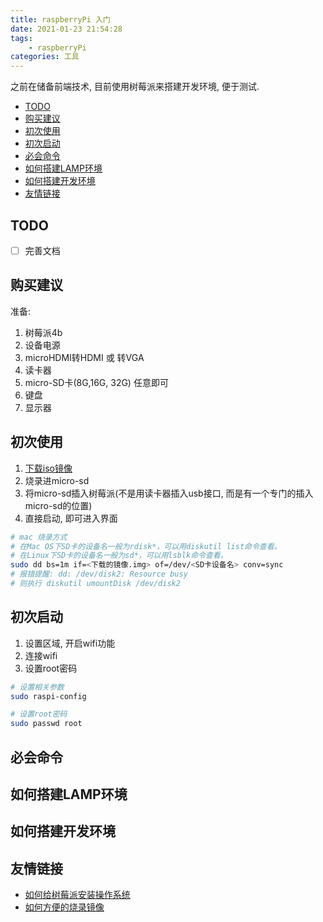 ```yaml
---
title: raspberryPi 入门
date: 2021-01-23 21:54:28
tags:
    - raspberryPi
categories: 工具
---
```


之前在储备前端技术, 目前使用树莓派来搭建开发环境, 便于测试.

<!-- more -->

- [TODO](#todo)
- [购买建议](#购买建议)
- [初次使用](#初次使用)
- [初次启动](#初次启动)
- [必会命令](#必会命令)
- [如何搭建LAMP环境](#如何搭建lamp环境)
- [如何搭建开发环境](#如何搭建开发环境)
- [友情链接](#友情链接)

## TODO

- [ ] 完善文档

## 购买建议

准备:

1. 树莓派4b
2. 设备电源
3. microHDMI转HDMI 或 转VGA
4. 读卡器
5. micro-SD卡(8G,16G, 32G) 任意即可
6. 键盘
7. 显示器

## 初次使用

1. [下载iso镜像](https://www.raspberrypi.org/software/operating-systems/#raspberry-pi-os-32-bit)
2. 烧录进micro-sd
3. 将micro-sd插入树莓派(不是用读卡器插入usb接口, 而是有一个专门的插入micro-sd的位置)
4. 直接启动, 即可进入界面

```bash
# mac 烧录方式
# 在Mac OS下SD卡的设备名一般为rdisk*，可以用diskutil list命令查看。
# 在Linux下SD卡的设备名一般为sd*，可以用lsblk命令查看。
sudo dd bs=1m if=<下载的镜像.img> of=/dev/<SD卡设备名> conv=sync
# 报错提醒: dd: /dev/disk2: Resource busy
# 则执行 diskutil umountDisk /dev/disk2
```

## 初次启动

1. 设置区域, 开启wifi功能
2. 连接wifi
3. 设置root密码

```bash
# 设置相关参数
sudo raspi-config

# 设置root密码
sudo passwd root
```

## 必会命令

## 如何搭建LAMP环境

## 如何搭建开发环境

## 友情链接

- [如何给树莓派安装操作系统](https://zhuanlan.zhihu.com/p/59027897)
- [如何方便的烧录镜像](https://shumeipai.nxez.com/2020/03/07/raspberry-pi-imager-imaging-utility.html)